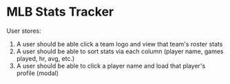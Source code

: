 # MLB Stats Tracker

User stores:

1. A user should be able click a team logo and view that team's roster stats
2. A user should be able to sort stats via each column (player name, games played, hr, avg, etc.)
3. A user should be able to click a player name and load that player's profile (modal)
